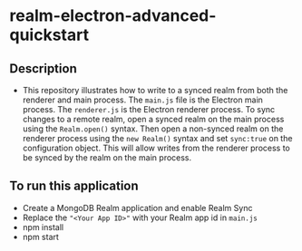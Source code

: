 # realm-electron-advanced-quickstart

## Description
- This repository illustrates how to write to a synced realm from both the renderer and main process. 
The `main.js` file is the Electron main process. The `renderer.js` is the Electron renderer process.
To sync changes to a remote realm, open a synced realm on the main process using the `Realm.open()` syntax. Then open a non-synced realm on the renderer process using the `new Realm()` syntax and set ``sync:true`` on the configuration object. This will allow writes from the renderer process to be synced by the realm on the main process.

## To run this application
- Create a MongoDB Realm application and enable Realm Sync
- Replace the `"<Your App ID>"` with your Realm app id in ``main.js``
- npm install
- npm start